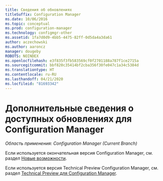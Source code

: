 ```yaml
---
title: Сведения об обновлениях
titleSuffix: Configuration Manager
ms.date: 10/06/2016
ms.topic: conceptual
ms.prod: configuration-manager
ms.technology: configmgr-other
ms.assetid: 1fa7d0d9-4bb5-4475-82ff-0d5da4a3da61
author: aczechowski
ms.author: aaroncz
manager: dougeby
ROBOTS: NOINDEX
ms.openlocfilehash: e3f835f3fb583569cf0f2701188a787f1ce2715a
ms.sourcegitcommit: bbf820c35414bf2cba356f30fe047c1a34c5384d
ms.translationtype: HT
ms.contentlocale: ru-RU
ms.lasthandoff: 04/21/2020
ms.locfileid: "81693342"
---
```

# <a name="learn-more-about-available-updates-for-configuration-manager"></a>Дополнительные сведения о доступных обновлениях для Configuration Manager

*Область применения: Configuration Manager (Current Branch)*

Если используется окончательная версия Configuration Manager, см. раздел [Новые возможности](https://technet.microsoft.com/library/mt622084.aspx).  

 Если используется версия Technical Preview Configuration Manager, см. раздел [Technical Preview для Configuration Manager](https://technet.microsoft.com/library/mt595861.aspx).
